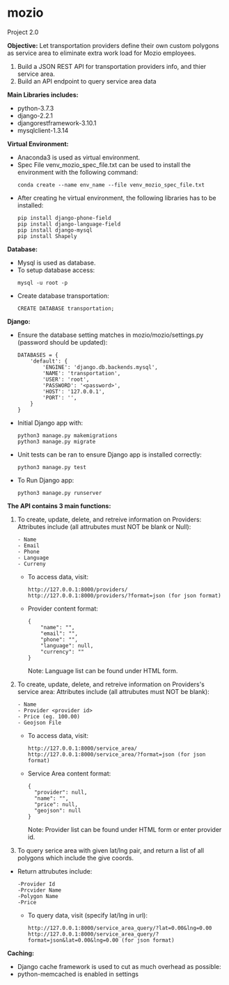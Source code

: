 # mozio
Project 2.0

__Objective:__
Let transportation providers define their own custom polygons as service area to eliminate extra work load for Mozio employees.
1. Build a JSON REST API for transportation providers info, and thier service area.
2. Build an API endpoint to query service area data

__Main Libraries includes:__
- python-3.7.3
- django-2.2.1
- djangorestframework-3.10.1
- mysqlclient-1.3.14

__Virtual Environment:__
- Anaconda3 is used as virtual environment.
- Spec File venv_mozio_spec_file.txt can be used to install the environment with the following command:
    ```
    conda create --name env_name --file venv_mozio_spec_file.txt
    ```
- After creating he virtual environment, the following libraries has to be installed:
    ```
    pip install django-phone-field
    pip install django-language-field
    pip install django-mysql
    pip install Shapely
    ```
    
__Database:__

- Mysql is used as database.
- To setup database access:
    ```
    mysql -u root -p
    ```
- Create database transportation:
    ```
    CREATE DATABASE transportation;
    ```

__Django:__

- Ensure the database setting matches in mozio/mozio/settings.py (password should be updated):
    ```
    DATABASES = {
        'default': {
            'ENGINE': 'django.db.backends.mysql',
            'NAME': 'transportation',
            'USER': 'root',
            'PASSWORD': '<password>',
            'HOST': '127.0.0.1',
            'PORT': '',
        }
    }
    ```

- Initial Django app with:
    ```
    python3 manage.py makemigrations
    python3 manage.py migrate
    ```

- Unit tests can be ran to ensure Django app is installed correctly:
    ```
    python3 manage.py test
    ```
- To Run Django app:
    ```
    python3 manage.py runserver
    ```

__The API contains 3 main functions:__

1. To create, update, delete, and retreive information on Providers:
    Attributes include (all attrubutes must NOT be blank or Null):
    ```
    - Name
    - Email
    - Phone
    - Language
    - Curreny
    ```
    
    - To access data, visit:
        ```
        http://127.0.0.1:8000/providers/
        http://127.0.0.1:8000/providers/?format=json (for json format)
        ```
    
    - Provider content format:
        ```
        {
            "name": "",
            "email": "",
            "phone": "",
            "language": null,
            "currency": ""
        }
        ```
        Note: Language list can be found under HTML form.

2. To create, update, delete, and retreive information on Providers's service area: 
Attributes include (all attrubutes must NOT be blank):
    ```
    - Name
    - Provider <provider id>
    - Price (eg. 100.00)
    - Geojson File
    ```

    - To access data, visit:
        ```
        http://127.0.0.1:8000/service_area/
        http://127.0.0.1:8000/service_area/?format=json (for json format)
        ```

    - Service Area content format:
        ```
        {
          "provider": null,
          "name": "",
          "price": null,
          "geojson": null
        }
        ```
        Note: Provider list can be found under HTML form or enter provider id.
  
3. To query serice area with given lat/lng pair, and return a list of all polygons which include the give coords.
- Return attrubutes include: 
    ```
    -Provider Id
    -Prcvider Name
    -Polygon Name
    -Price
    ```
    - To query data, visit (specify lat/lng in url):
        ```
        http://127.0.0.1:8000/service_area_query/?lat=0.00&lng=0.00
        http://127.0.0.1:8000/service_area_query/?format=json&lat=0.00&lng=0.00 (for json format)
        ```

__Caching:__
- Django cache framework is used to cut as much overhead as possible:
- python-memcached is enabled in settings


    
